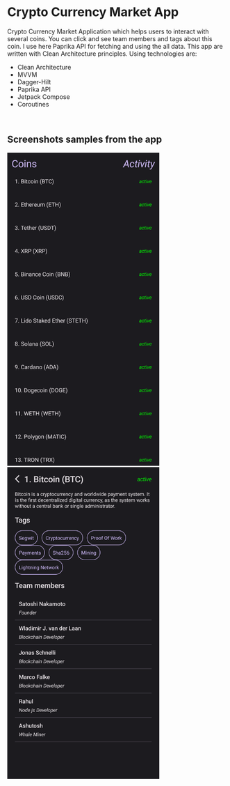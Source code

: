 # Crypto Currency Market App


Crypto Currency Market Application which helps users to interact with several coins. You can click and see team members and tags about this coin. I use here Paprika API for fetching and using the all data. This app are written with Clean Architecture principles. Using technologies are:
* Clean Architecture
* MVVM
* Dagger-Hilt
* Paprika API
* Jetpack Compose
* Coroutines


<br>

## Screenshots samples from the app

<img src="screenshots/ss111.png" width="350">
<br>
<img src="screenshots/ss222.png" width="350">
